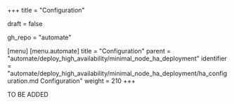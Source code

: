 +++
title = "Configuration"

draft = false

gh_repo = "automate"

[menu]
  [menu.automate]
    title = "Configuration"
    parent = "automate/deploy_high_availability/minimal_node_ha_deployment"
    identifier = "automate/deploy_high_availability/minimal_node_ha_deployment/ha_configuration.md Configuration"
    weight = 210
+++

TO BE ADDED